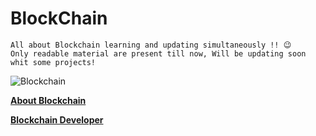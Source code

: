 # BlockChain

`All about Blockchain learning and updating simultaneously !! 😉`  
`Only readable material are present till now, Will be updating soon whit some projects!`

![Blockchain](https://blogs.iadb.org/caribbean-dev-trends/wp-content/uploads/sites/34/2017/12/Blockchain1.jpg)

**[About Blockchain](BlockChain.md)**

**[Blockchain Developer](Blockchain_Dev.md)**
